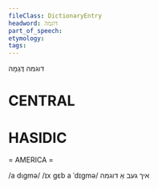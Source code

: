 ```yaml
---
fileClass: DictionaryEntry
headword: דוגמה
part_of_speech: 
etymology: 
tags: 
---
```

דוגמה
דֻּגְמָה

CENTRAL
========

HASIDIC
=======
= AMERICA = 

/a dɩgmə/
/ɪx gɛb a ˈdɪgmə/ איך געב אַ דוגמה
